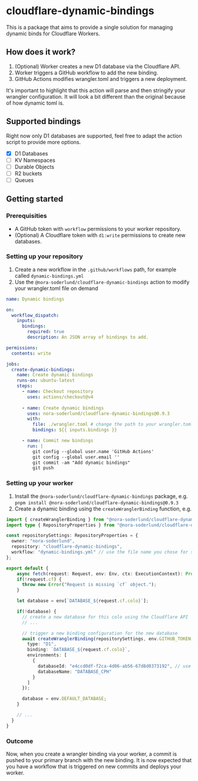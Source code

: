 # cloudflare-dynamic-bindings
This is a package that aims to provide a single solution for managing dynamic binds for Cloudflare Workers.

## How does it work?

1. (Optional) Worker creates a new D1 database via the Cloudflare API.
2. Worker triggers a GitHub workflow to add the new binding.
3. GitHub Actions modifies wrangler.toml and triggers a new deployment.

It's important to highlight that this action will parse and then stringify your wrangler configuration. It will look a bit different than the original because of how dynamic toml is.

## Supported bindings

Right now only D1 databases are supported, feel free to adapt the action script to provide more options.

- [X] D1 Databases
- [ ] KV Namespaces
- [ ] Durable Objects
- [ ] R2 buckets
- [ ] Queues

## Getting started

### Prerequisities 
- A GitHub token with `workflow` permissions to your worker repository.
- (Optional) A Cloudflare token with `d1:write` permissions to create new databases.

### Setting up your repository

1. Create a new workflow in the `.github/workflows` path, for example called `dynamic-bindings.yml`
2. Use the `@nora-soderlund/cloudflare-dynamic-bindings` action to modify your wrangler.toml file on demand
```yml
name: Dynamic bindings

on:
  workflow_dispatch:
    inputs:
      bindings:
        required: true
        description: An JSON array of bindings to add.

permissions:
  contents: write

jobs:
  create-dynamic-bindings:
    name: Create dynamic bindings
    runs-on: ubuntu-latest
    steps:
      - name: Checkout repository
        uses: actions/checkout@v4
      
      - name: Create dynamic bindings
        uses: nora-soderlund/cloudflare-dynamic-bindings@0.9.3
        with:
          file: ./wrangler.toml # change the path to your wrangler.toml file or just omit this line
          bindings: ${{ inputs.bindings }}

      - name: Commit new bindings
        run: |
          git config --global user.name 'GitHub Actions'
          git config --global user.email ''
          git commit -am "Add dynamic bindings"
          git push
```

### Setting up your worker

1. Install the `@nora-soderlund/cloudflare-dynamic-bindings` package, e.g. `pnpm install @nora-soderlund/cloudflare-dynamic-bindings@0.9.3`
2. Create a dynamic binding using the `createWranglerBinding` function, e.g.
```ts
import { createWranglerBinding } from "@nora-soderlund/cloudflare-dynamic-bindings";
import type { RepositoryProperties } from "@nora-soderlund/cloudflare-dynamic-bindings";

const repositorySettings: RepositoryProperties = {
  owner: "nora-soderlund",
  repository: "cloudflare-dynamic-bindings",
  workflow: "dynamic-bindings.yml" // use the file name you chose for setting up the repository
};

export default {
    async fetch(request: Request, env: Env, ctx: ExecutionContext): Promise<Response> {
    if(!request.cf) {
      throw new Error("Request is missing `cf` object.");
    }

    let database = env[`DATABASE_${request.cf.colo}`];

    if(!database) {
      // create a new database for this colo using the Cloudflare API
      // ...

      // trigger a new binding configuration for the new database
      await createWranglerBinding(repositorySettings, env.GITHUB_TOKEN, {
        type: "D1",
        binding: `DATABASE_${request.cf.colo}`,
        environments: [
          {
            databaseId: "e4ccd0df-f2ca-4d06-ab56-67d8d0373192", // use the new database
            databaseName: "DATABASE_CPH"
          }
        ]
      });

      database = env.DEFAULT_DATABASE;
    }

    // ...
  }
}
```

### Outcome

Now, when you create a wrangler binding via your worker, a commit is pushed to your primary branch with the new binding. It is now expected that you have a workflow that is triggered on new commits and deploys your worker.
